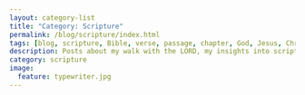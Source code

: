 ```yaml
---
layout: category-list
title: "Category: Scripture"
permalink: /blog/scripture/index.html
tags: [blog, scripture, Bible, verse, passage, chapter, God, Jesus, Christ, Holy, Spirit, trinity, grace, sovereign, election, Baptist, Evangelical, Christian, commentary, analysis]
description: Posts about my walk with the LORD, my insights into scripture and comments about what I read.
category: scripture
image:
  feature: typewriter.jpg
---
```

